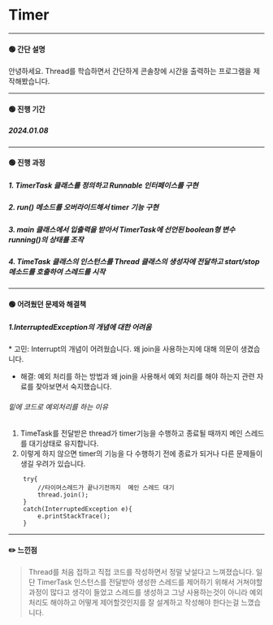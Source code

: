 # Timer
------------------------------------
#### 🟢 간단 설명

안녕하세요. Thread를 학습하면서 간단하게 콘솔창에 시간을 출력하는 프로그램을 제작해봤습니다.


*****************************
#### 🟢 진행 기간
##### 2024.01.08

****************************

#### 🟢 진행 과정
##### 1. TimerTask 클래스를 정의하고 Runnable 인터페이스를 구현
##### 2. run() 메소드를 오버라이드해서 timer 기능 구현
##### 3. main 클래스에서 입출력을 받아서 TimerTask에 선언된 boolean형 변수 running()의 상태를 조작
##### 4. TimeTask 클래스의 인스턴스를 Thread 클래스의 생성자에 전달하고 start/stop 메소드를 호출하여 스레드를 시작


****************************
#### 🟢 어려웠던 문제와 해결책
##### 1.InterruptedException의 개념에 대한 어려움
* 고민: Interrupt의 개념이 어려웠습니다. 왜 join을 사용하는지에 대해 의문이 생겼습니다.  
* 해결: 예외 처리를 하는 방법과 왜 join을 사용해서 예외 처리를 해야 하는지 관련 자료를 찾아보면서 숙지했습니다.
###### 밑에 코드로 예외처리를 하는 이유
1. TimeTask를 전달받은 thread가 timer기능을 수행하고 종료될 때까지 메인 스레드를 대기상태로 유지합니다.
2. 이렇게 하지 않으면 timer의 기능을 다 수행하기 전에 종료가 되거나 다른 문제들이 생길 우려가 있습니다.
```
    try{  
        //타이머스레드가 끝나기전까지  메인 스레드 대기  
        thread.join();  
    }  
    catch(InterruptedException e){  
        e.printStackTrace();  
    }
```


***************************
#### ✏️ 느낀점
>Thread를 처음 접하고 직접 코드를 작성하면서 정말 낮설다고 느껴졌습니다. 
>일단 TimerTask 인스턴스를 전달받아 생성한 스레드를 제어하기 위해서 거쳐야할 과정이 많다고 생각이 들었고 스레드를 생성하고 그냥 사용하는것이 아니라 예외처리도 해야하고 어떻게 제어할것인지를 잘 설계하고 작성해야 한다는걸 느꼈습니다.

